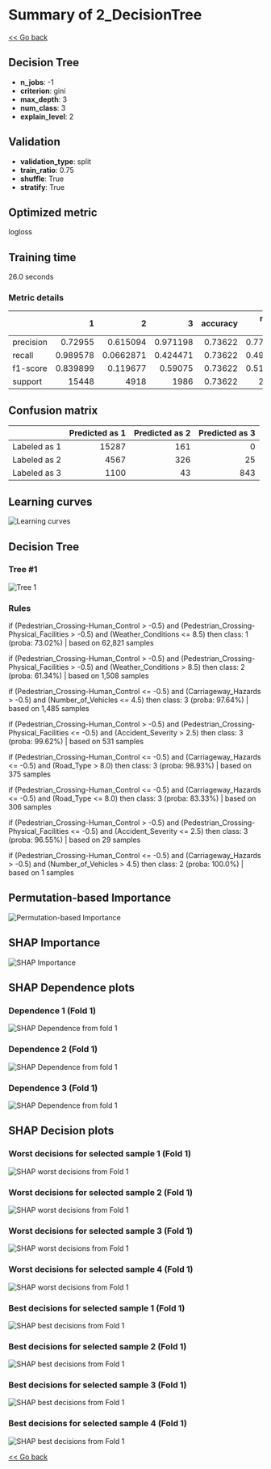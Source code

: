 # Summary of 2_DecisionTree

[<< Go back](../README.md)


## Decision Tree
- **n_jobs**: -1
- **criterion**: gini
- **max_depth**: 3
- **num_class**: 3
- **explain_level**: 2

## Validation
 - **validation_type**: split
 - **train_ratio**: 0.75
 - **shuffle**: True
 - **stratify**: True

## Optimized metric
logloss

## Training time

26.0 seconds

### Metric details
|           |            1 |            2 |           3 |   accuracy |    macro avg |   weighted avg |   logloss |
|:----------|-------------:|-------------:|------------:|-----------:|-------------:|---------------:|----------:|
| precision |     0.72955  |    0.615094  |    0.971198 |    0.73622 |     0.771948 |       0.725838 |  0.697166 |
| recall    |     0.989578 |    0.0662871 |    0.424471 |    0.73622 |     0.493445 |       0.73622  |  0.697166 |
| f1-score  |     0.839899 |    0.119677  |    0.59075  |    0.73622 |     0.516775 |       0.659295 |  0.697166 |
| support   | 15448        | 4918         | 1986        |    0.73622 | 22352        |   22352        |  0.697166 |


## Confusion matrix
|              |   Predicted as 1 |   Predicted as 2 |   Predicted as 3 |
|:-------------|-----------------:|-----------------:|-----------------:|
| Labeled as 1 |            15287 |              161 |                0 |
| Labeled as 2 |             4567 |              326 |               25 |
| Labeled as 3 |             1100 |               43 |              843 |

## Learning curves
![Learning curves](learning_curves.png)

## Decision Tree 

### Tree #1
![Tree 1](learner_fold_0_tree.svg)

### Rules

if (Pedestrian_Crossing-Human_Control > -0.5) and (Pedestrian_Crossing-Physical_Facilities > -0.5) and (Weather_Conditions <= 8.5) then class: 1 (proba: 73.02%) | based on 62,821 samples

if (Pedestrian_Crossing-Human_Control > -0.5) and (Pedestrian_Crossing-Physical_Facilities > -0.5) and (Weather_Conditions > 8.5) then class: 2 (proba: 61.34%) | based on 1,508 samples

if (Pedestrian_Crossing-Human_Control <= -0.5) and (Carriageway_Hazards > -0.5) and (Number_of_Vehicles <= 4.5) then class: 3 (proba: 97.64%) | based on 1,485 samples

if (Pedestrian_Crossing-Human_Control > -0.5) and (Pedestrian_Crossing-Physical_Facilities <= -0.5) and (Accident_Severity > 2.5) then class: 3 (proba: 99.62%) | based on 531 samples

if (Pedestrian_Crossing-Human_Control <= -0.5) and (Carriageway_Hazards <= -0.5) and (Road_Type > 8.0) then class: 3 (proba: 98.93%) | based on 375 samples

if (Pedestrian_Crossing-Human_Control <= -0.5) and (Carriageway_Hazards <= -0.5) and (Road_Type <= 8.0) then class: 3 (proba: 83.33%) | based on 306 samples

if (Pedestrian_Crossing-Human_Control > -0.5) and (Pedestrian_Crossing-Physical_Facilities <= -0.5) and (Accident_Severity <= 2.5) then class: 3 (proba: 96.55%) | based on 29 samples

if (Pedestrian_Crossing-Human_Control <= -0.5) and (Carriageway_Hazards > -0.5) and (Number_of_Vehicles > 4.5) then class: 2 (proba: 100.0%) | based on 1 samples





## Permutation-based Importance
![Permutation-based Importance](permutation_importance.png)

## SHAP Importance
![SHAP Importance](shap_importance.png)

## SHAP Dependence plots

### Dependence 1 (Fold 1)
![SHAP Dependence from fold 1](learner_fold_0_shap_dependence_class_1.png)
### Dependence 2 (Fold 1)
![SHAP Dependence from fold 1](learner_fold_0_shap_dependence_class_2.png)
### Dependence 3 (Fold 1)
![SHAP Dependence from fold 1](learner_fold_0_shap_dependence_class_3.png)

## SHAP Decision plots

### Worst decisions for selected sample 1 (Fold 1)
![SHAP worst decisions from Fold 1](learner_fold_0_sample_0_worst_decisions.png)
### Worst decisions for selected sample 2 (Fold 1)
![SHAP worst decisions from Fold 1](learner_fold_0_sample_1_worst_decisions.png)
### Worst decisions for selected sample 3 (Fold 1)
![SHAP worst decisions from Fold 1](learner_fold_0_sample_2_worst_decisions.png)
### Worst decisions for selected sample 4 (Fold 1)
![SHAP worst decisions from Fold 1](learner_fold_0_sample_3_worst_decisions.png)
### Best decisions for selected sample 1 (Fold 1)
![SHAP best decisions from Fold 1](learner_fold_0_sample_0_best_decisions.png)
### Best decisions for selected sample 2 (Fold 1)
![SHAP best decisions from Fold 1](learner_fold_0_sample_1_best_decisions.png)
### Best decisions for selected sample 3 (Fold 1)
![SHAP best decisions from Fold 1](learner_fold_0_sample_2_best_decisions.png)
### Best decisions for selected sample 4 (Fold 1)
![SHAP best decisions from Fold 1](learner_fold_0_sample_3_best_decisions.png)

[<< Go back](../README.md)
